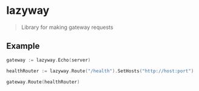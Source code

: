 # lazyway
> Library for making gateway requests

## Example
```go
gateway := lazyway.Echo(server)

healthRouter := lazyway.Route("/health").SetHosts("http://host:port")

gateway.Route(healthRouter)
```